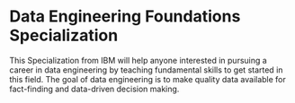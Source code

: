 # Data Engineering Foundations Specialization

This Specialization from IBM will help anyone interested in pursuing a career in data engineering by teaching fundamental skills to get started in this field.  The goal of data engineering is to make quality data available for fact-finding and data-driven decision making.
